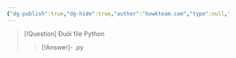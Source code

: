 ```yaml
---
{"dg-publish":true,"dg-hide":true,"author":"howkteam.com","type":null,"genre":null,"word-count":null,"tags":["python","kteam","basic"],"title":"03. Cách chạy chương trình Python","permalink":"/1-project-mad-bear/hoc-python/03-cach-chay-chuong-trinh-python/","hide":true,"dgPassFrontmatter":true}
---
```



> [!Question] Đuôi file Python 
>> [!Answer]-
>> .py <!--SR:!2023-08-30,3,250-->